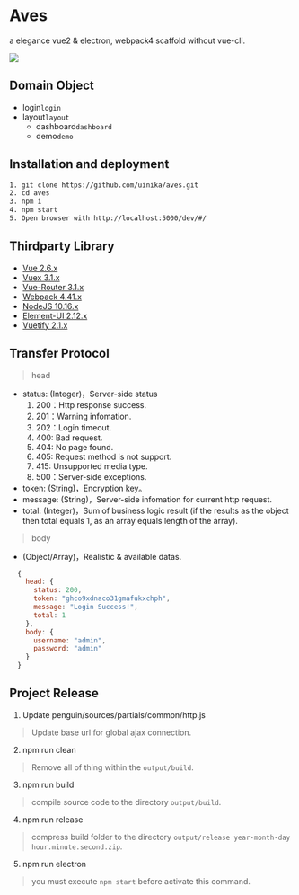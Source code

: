 # Aves

a elegance vue2 & electron, webpack4 scaffold without vue-cli.

![](sources/assets/images/favicon.ico)

## Domain Object

- login`login`
- layout`layout`
  - dashboard`dashboard`
  - demo`demo`

## Installation and deployment

```bash
1. git clone https://github.com/uinika/aves.git
2. cd aves
3. npm i
4. npm start
5. Open browser with http://localhost:5000/dev/#/
```

## Thirdparty Library

- [Vue 2.6.x](https://vuejs.org/)
- [Vuex 3.1.x](https://vuejs.org/)
- [Vue-Router 3.1.x](https://vuejs.org/)
- [Webpack 4.41.x](https://webpack.js.org/)
- [NodeJS 10.16.x](https://nodejs.org/)
- [Element-UI 2.12.x](element.eleme.io/)
- [Vuetify 2.1.x](https://vuetifyjs.com/)

## Transfer Protocol

> head

- status: (Integer)，Server-side status
  1. 200：Http response success.
  2. 201：Warning infomation.
  3. 202：Login timeout.
  4. 400: Bad request.
  5. 404: No page found.
  6. 405: Request method is not support.
  7. 415: Unsupported media type.
  8. 500：Server-side exceptions.
- token: (String)，Encryption key。
- message: (String)，Server-side infomation for current http request.
- total: (Integer)，Sum of business logic result (if the results as the object then total equals 1, as an array equals length of the array).

> body

- (Object/Array)，Realistic & available datas.

```javascript
  {
    head: {
      status: 200,
      token: "ghco9xdnaco31gmafukxchph",
      message: "Login Success!",
      total: 1
    },
    body: {
      username: "admin",
      password: "admin"
    }
  }
```

## Project Release

1. Update penguin/sources/partials/common/http.js

> Update base url for global ajax connection.

2. npm run clean

> Remove all of thing within the `output/build`.

3. npm run build

> compile source code to the directory `output/build`.

4. npm run release

> compress build folder to the directory `output/release year-month-day hour.minute.second.zip`.

5. npm run electron

>  you must execute `npm start` before activate this command.